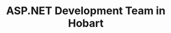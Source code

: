 ---
title: ASP.NET Development Team in Hobart
permalink: /landings/locations/hobart/developer/asp-net
technology: ASP.NET
location: Hobart
---